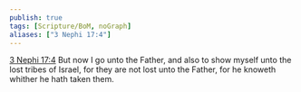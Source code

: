 ```yaml
---
publish: true
tags: [Scripture/BoM, noGraph]
aliases: ["3 Nephi 17:4"]
---
```

[3 Nephi 17:4](https://churchofjesuschrist.org/study/scriptures/bofm/3-ne/17?lang=eng&id=p4#p4) But now I go unto the Father, and also to show myself unto the lost tribes of Israel, for they are not lost unto the Father, for he knoweth whither he hath taken them.
